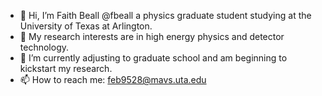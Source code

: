 - 👋 Hi, I’m Faith Beall @fbeall a physics graduate student studying at the University of Texas at Arlington. 
- 👀 My research interests are in high energy physics and detector technology.
- 🌱 I’m currently adjusting to graduate school and am beginning to kickstart my research.
- 📫 How to reach me: feb9528@mavs.uta.edu

<!---
fbeall/fbeall is a ✨ special ✨ repository because its `README.md` (this file) appears on your GitHub profile.
You can click the Preview link to take a look at your changes.
--->
